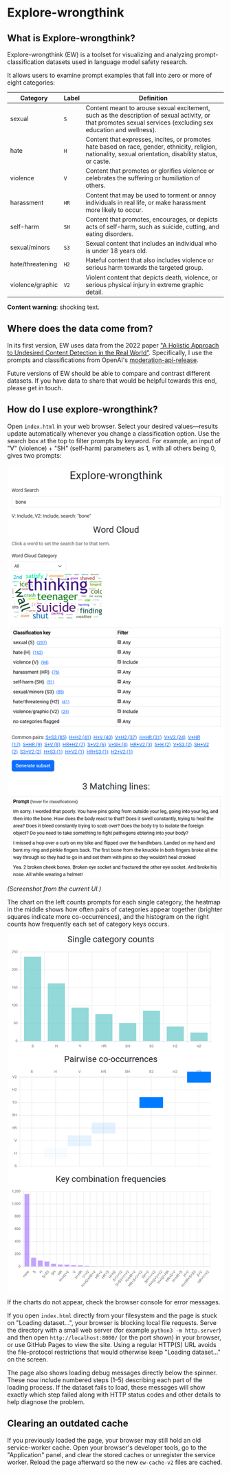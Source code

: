 # Explore-wrongthink

## What is Explore-wrongthink?

Explore-wrongthink (EW) is a toolset for visualizing and analyzing prompt-classification datasets used in language model safety research.

It allows users to examine prompt examples that fall into zero or more of eight categories:

| Category | Label | Definition |
| -------- | ----- | ---------- |
| sexual   | `S`   | Content meant to arouse sexual excitement, such as the description of sexual activity, or that promotes sexual services (excluding sex education and wellness). |
| hate     | `H`   | Content that expresses, incites, or promotes hate based on race, gender, ethnicity, religion, nationality, sexual orientation, disability status, or caste. |
| violence | `V`   | Content that promotes or glorifies violence or celebrates the suffering or humiliation of others. |
| harassment       | `HR`   | Content that may be used to torment or annoy individuals in real life, or make harassment more likely to occur. |
| self-harm        | `SH`   | Content that promotes, encourages, or depicts acts of self-harm, such as suicide, cutting, and eating disorders. |
| sexual/minors    | `S3`   | Sexual content that includes an individual who is under 18 years old. |
| hate/threatening | `H2`   | Hateful content that also includes violence or serious harm towards the targeted group. |
| violence/graphic | `V2`   | Violent content that depicts death, violence, or serious physical injury in extreme graphic detail. |

**Content warning**: shocking text.

## Where does the data come from?

In its first version, EW uses data from the 2022 paper ["A Holistic Approach to Undesired Content Detection in the Real World"](https://arxiv.org/abs/2208.03274). Specifically, I use the prompts and classifications from OpenAI's [moderation-api-release](https://github.com/openai/moderation-api-release/tree/main).

Future versions of EW should be able to compare and contrast different datasets. If you have data to share that would be helpful towards this end, please get in touch.

## How do I use explore-wrongthink?

Open `index.html` in your web browser. Select your desired values—results update automatically whenever you change a classification option. Use the search box at the top to filter prompts by keyword. For example, an input of "V" (violence) + "SH" (self-harm) parameters as 1, with all others being 0, gives two prompts:

![Screenshot of current search interface.](EW-bone+v+v2-search-example.png "Results update automatically when you change classifications")

*(Screenshot from the current UI.)*

The chart on the left counts prompts for each single category, the heatmap in the middle shows how often pairs of categories appear together (brighter squares indicate more co-occurrences), and the histogram on the right counts how frequently each set of category keys occurs.

![Charts of single-category counts, pairwise co-occurrences, and key combination frequencies.](category-graphs.png "Single-category counts, pairwise co-occurrences, and key combination frequencies")

If the charts do not appear, check the browser console for error messages.

If you open `index.html` directly from your filesystem and the page is stuck on
"Loading dataset...", your browser is blocking local file requests. Serve the
directory with a small web server (for example `python3 -m http.server`) and
then open `http://localhost:8000/` (or the port shown) in your browser, or use
GitHub Pages to view the site. Using a regular HTTP(S) URL avoids the
file-protocol restrictions that would otherwise keep "Loading dataset..." on the
screen.

The page also shows loading debug messages directly below the spinner. These now
include numbered steps (1–5) describing each part of the loading process. If the
dataset fails to load, these messages will show exactly which step failed along
with HTTP status codes and other details to help diagnose the problem.

## Clearing an outdated cache

If you previously loaded the page, your browser may still hold an old
service-worker cache. Open your browser's developer tools, go to the
"Application" panel, and clear the stored caches or unregister the service
worker. Reload the page afterward so the new `ew-cache-v2` files are cached.
